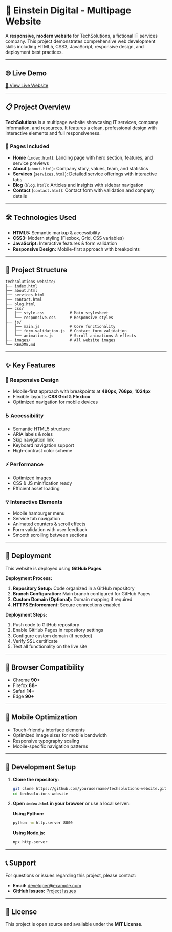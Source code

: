 # 🚀 Einstein Digital - Multipage Website

A **responsive, modern website** for TechSolutions, a fictional IT services company. This project demonstrates comprehensive web development skills including HTML5, CSS3, JavaScript, responsive design, and deployment best practices.

---

## 🌐 Live Demo

[🔗 View Live Website](https://yourusername.github.io/techsolutions-website)

---

## 📋 Project Overview

**TechSolutions** is a multipage website showcasing IT services, company information, and resources. It features a clean, professional design with interactive elements and full responsiveness.

### 📄 Pages Included

- **Home** (`index.html`): Landing page with hero section, features, and service previews  
- **About** (`about.html`): Company story, values, team, and statistics  
- **Services** (`services.html`): Detailed service offerings with interactive tabs  
- **Blog** (`blog.html`): Articles and insights with sidebar navigation  
- **Contact** (`contact.html`): Contact form with validation and company details  

---

## 🛠️ Technologies Used

- **HTML5:** Semantic markup & accessibility  
- **CSS3:** Modern styling (Flexbox, Grid, CSS variables)  
- **JavaScript:** Interactive features & form validation  
- **Responsive Design:** Mobile-first approach with breakpoints  

---

## 📁 Project Structure

```
techsolutions-website/
├── index.html
├── about.html
├── services.html
├── contact.html
├── blog.html
├── css/
│   ├── style.css           # Main stylesheet
│   └── responsive.css      # Responsive styles
├── js/
│   ├── main.js             # Core functionality
│   ├── form-validation.js  # Contact form validation
│   └── animations.js       # Scroll animations & effects
├── images/                 # All website images
└── README.md
```

---

## ✨ Key Features

### 📱 Responsive Design
- Mobile-first approach with breakpoints at **480px**, **768px**, **1024px**
- Flexible layouts: **CSS Grid** & **Flexbox**
- Optimized navigation for mobile devices

### ♿ Accessibility
- Semantic HTML5 structure
- ARIA labels & roles
- Skip navigation link
- Keyboard navigation support
- High-contrast color scheme

### ⚡ Performance
- Optimized images
- CSS & JS minification ready
- Efficient asset loading

### 💡 Interactive Elements
- Mobile hamburger menu
- Service tab navigation
- Animated counters & scroll effects
- Form validation with user feedback
- Smooth scrolling between sections

---

## 🚀 Deployment

This website is deployed using **GitHub Pages**.

**Deployment Process:**
1. **Repository Setup:** Code organized in a GitHub repository
2. **Branch Configuration:** Main branch configured for GitHub Pages
3. **Custom Domain (Optional):** Domain mapping if required
4. **HTTPS Enforcement:** Secure connections enabled

**Deployment Steps:**
1. Push code to GitHub repository
2. Enable GitHub Pages in repository settings
3. Configure custom domain (if needed)
4. Verify SSL certificate
5. Test all functionality on the live site

---

## 🎯 Browser Compatibility

- Chrome **90+**
- Firefox **88+**
- Safari **14+**
- Edge **90+**

---

## 📱 Mobile Optimization

- Touch-friendly interface elements
- Optimized image sizes for mobile bandwidth
- Responsive typography scaling
- Mobile-specific navigation patterns

---

## 🔧 Development Setup

1. **Clone the repository:**
   ```bash
   git clone https://github.com/yourusername/techsolutions-website.git
   cd techsolutions-website
   ```
2. **Open `index.html` in your browser** or use a local server:

   **Using Python:**
   ```bash
   python -m http.server 8000
   ```

   **Using Node.js:**
   ```bash
   npx http-server
   ```

---

## 📞 Support

For questions or issues regarding this project, please contact:

- **Email:** developer@example.com
- **GitHub Issues:** [Project Issues](https://github.com/yourusername/techsolutions-website/issues)

---

## 📄 License

This project is open source and available under the **MIT License**.
